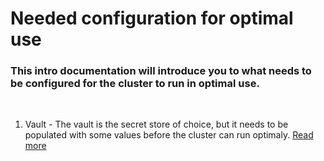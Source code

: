 # Needed configuration for optimal use
### This intro documentation will introduce you to what needs to be configured for the cluster to run in optimal use.
<br />

1. Vault - The vault is the secret store of choice, but it needs to be populated with some values before the cluster can run optimaly. [Read more](vault.md)
